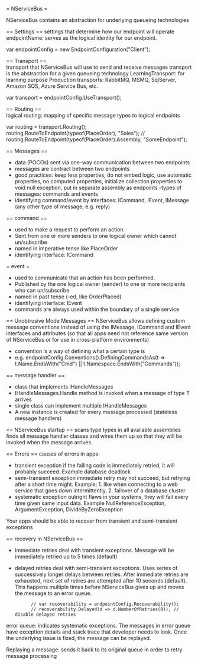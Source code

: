 = NServiceBus =

NServiceBus contains an abstraction for underlying queueing technologies

== Settings ==
settings that determine how our endpoint will operate
endpointName: serves as the logical identity for our endpoint.

  var endpointConfig = new EndpointConfiguration("Client");
            
            
== Transport ==            
transport that NServiceBus will use to send and receive messages
transport is the abstraction for a given queueing technology
LearningTransport: for learning purpose
Production transports: RabbitMQ, MSMQ, SqlServer, Amazon SQS, Azure Service Bus, etc.

  var transport = endpointConfig.UseTransport<LearningTransport>();
            
== Routing ==            
logical routing: mapping of specific message types to logical endpoints

var routing = transport.Routing();
routing.RouteToEndpoint(typeof(PlaceOrder), "Sales");
// routing.RouteToEndpoint(typeof(PlaceOrder).Assembly, "SomeEndpoint");


== Messages ==
- data (POCOs) sent via one-way communication between two endpoints 
- messages are contract between two endpoints
- good practices: keep less properties, do not embed logic, use automatic properties, no computed properties, initialize collection properties to void null exception, put in separate assembly as endpoints
-types of messages: commands and events
- identifying command/event by interfaces: ICommand, IEvent, IMessage (any other type of message, e.g. reply)

== command ==
- used to make a request to perform an action.
- Sent from one or more senders to one logical owner which cannot un/subscribe 
- named in imperative tense like PlaceOrder
- identifying interface: ICommand

= event =
- used to communicate that an action has been performed.
- Published by the one logical owner (sender) to one or more recipients who can un/subscribe
- named in past tense (-ed, like OrderPlaced)
- identifying interface: IEvent
- commands are always used within the boundary of a single service


== Unobtrusive Mode Messages ==
NServiceBus allows defining custom message conventions instead of using the IMessage, ICommand and IEvent interfaces and attributes (so that all apps need not reference same version of NServiceBus or for use in cross-platform environments)
- convention is a way of defining what a certain type is
- e.g. endpointConfig.Conventions().DefiningCommandsAs(t => t.Name.EndsWith("Cmd") || t.Namespace.EndsWith("Commands"));


== message handler == 
- class that implements IHandleMessages<T>
- IHandleMessages<T>.Handle method is invoked when a message of type T arrives
- single class can implement multiple IHandleMessages<T>
- A new instance is created for every message processed (stateless message handlers)


== NServiceBus startup ==
scans type types in all available assemblies
finds all message handler classes and wires them up so that they will be invoked when the message arrives.


== Errors ==
causes of errors in apps:
* transient exception
    if the failing code is immediately retried, it will probably succeed. Example database deadlock
* semi-transient exception
    immediate retry may not succeed, but retrying after a short time might. Example: 1. like when connecting to a web service that goes down intermittently, 2. failover of a database cluster
* systematic exception 
    outright flaws in your systems, they will fail every time given same input data. Example NullReferenceException, ArgumentException, DivideByZeroException

Your apps should be able to recover from transient and semi-transient exceptions


== recovery in NServiceBus ==
* immediate retries
    deal with transient exceptions. Message will be immediately retried up to 5 times (default)
* delayed retries
    deal with semi-transient exceptions. Uses series of successively longer delays between retries. After immediate retries are exhausted, next set of retires are attempted after 10 seconds (default). This happens multiple times before NServiceBus gives up and moves the message to an error queue.

            // var recoverability = endpointConfig.Recoverability();
            // recoverability.Delayed(d => d.NumberOfRetries(0)); // disable delayed retries

error queue: indicates systematic exceptions. The messages in error queue have exception details and stack trace that developer needs to look. Once the underlying issue is fixed, the message can be replayed.

Replaying a message: sends it back to its original queue in order to retry message processing


